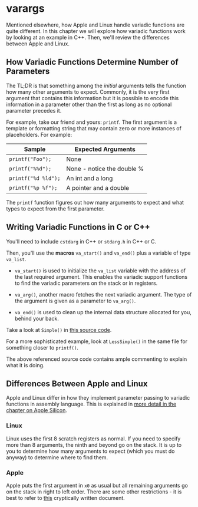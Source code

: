 # varargs

Mentioned elsewhere, how Apple and Linux handle variadic functions are
quite different. In this chapter we will explore how variadic functions
work by looking at an example in C++. Then, we'll review the differences
between Apple and Linux.

## How Variadic Functions Determine Number of Parameters

The TL;DR is that something among the *initial* arguments tells the
function how many other arguments to expect. Commonly, it is the very
first argument that contains this information but it is possible to
encode this information in a parameter other than the first as long as
no optional parameter precedes it.

For example, take our friend and yours: `printf`. The first argument is
a template or formatting string that may contain zero or more instances
of placeholders. For example:

| Sample | Expected Arguments |
| ------ | ------------------ |
| `printf("Foo");` | None |
| `printf("%%d");` | None - notice the double % |
| `printf("%d %ld");` | An int and a long |
| `printf("%p %f");` | A pointer and a double |

The `printf` function figures out how many arguments to expect and what
types to expect from the first parameter.

## Writing Variadic Functions in C or C++

You'll need to include `cstdarg` in C++ or `stdarg.h` in C++ or C.

Then, you'll use the **macros** `va_start()` and `va_end()` plus a
variable of type `va_list`.

* `va_start()` is used to initialize the `va_list` variable with the
address of the last required argument. This enables the variadic support
functions to find the variadic parameters on the stack or in registers.

* `va_arg()`, another macro fetches the next variadic argument. The type
of the argument is given as a parameter to `va_arg()`.

* `va_end()` is used to clean up the internal data structure allocated
for you, behind your back.

Take a look at `Simple()` in [this source code](./main.cpp).

For a more sophisticated example, look at `LessSimple()` in the same
file for something closer to `printf()`.

The above referenced source code contains ample commenting to explain
what it is doing.

## Differences Between Apple and Linux

Apple and Linux differ in how they implement parameter passing to
variadic functions in assembly language. This is explained in [more
detail in the chapter on Apple Silicon](./../apple_silicon/README.md).

### Linux

Linux uses the first 8 scratch registers as normal. If you need to
specify more than 8 arguments, the ninth and beyond go on the stack. It
is up to you to determine how many arguments to expect (which you must
do anyway) to determine where to find them.

### Apple

Apple puts the first argument in `x0` as usual but all remaining
arguments go on the stack in right to left order. There are some other
restrictions - it is best to refer to
[this](https://developer.apple.com/documentation/xcode/writing-arm64-code-for-apple-platforms
) cryptically written document.
